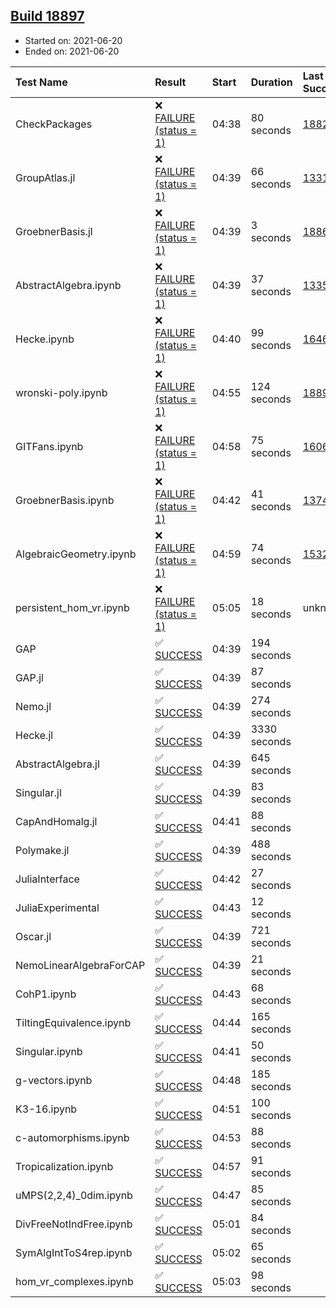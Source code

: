 ## [Build 18897](https://oscarci.mathematik.uni-kl.de/job/oscar/18897/)

* Started on: 2021-06-20
* Ended on: 2021-06-20

| Test Name    | Result | Start | Duration | Last Success | First Failure |
|:-------------|:-------|:------|:---------|:-------------|:--------------|
| CheckPackages | ❌ [FAILURE (status = 1)](https://oscarci.mathematik.uni-kl.de/job/oscar/18897/artifact/logs/build-18897/CheckPackages.log) | 04:38 | 80 seconds | [18822](https://oscarci.mathematik.uni-kl.de/job/oscar/18822/) | [18823](https://oscarci.mathematik.uni-kl.de/job/oscar/18823/) |
| GroupAtlas.jl | ❌ [FAILURE (status = 1)](https://oscarci.mathematik.uni-kl.de/job/oscar/18897/artifact/logs/build-18897/GroupAtlas.jl.log) | 04:39 | 66 seconds | [13311](https://oscarci.mathematik.uni-kl.de/job/oscar/13311/) | [13312](https://oscarci.mathematik.uni-kl.de/job/oscar/13312/) |
| GroebnerBasis.jl | ❌ [FAILURE (status = 1)](https://oscarci.mathematik.uni-kl.de/job/oscar/18897/artifact/logs/build-18897/GroebnerBasis.jl.log) | 04:39 | 3 seconds | [18864](https://oscarci.mathematik.uni-kl.de/job/oscar/18864/) | [18865](https://oscarci.mathematik.uni-kl.de/job/oscar/18865/) |
| AbstractAlgebra.ipynb | ❌ [FAILURE (status = 1)](https://oscarci.mathematik.uni-kl.de/job/oscar/18897/artifact/logs/build-18897/AbstractAlgebra.ipynb.log) | 04:39 | 37 seconds | [13355](https://oscarci.mathematik.uni-kl.de/job/oscar/13355/) | [13356](https://oscarci.mathematik.uni-kl.de/job/oscar/13356/) |
| Hecke.ipynb | ❌ [FAILURE (status = 1)](https://oscarci.mathematik.uni-kl.de/job/oscar/18897/artifact/logs/build-18897/Hecke.ipynb.log) | 04:40 | 99 seconds | [16463](https://oscarci.mathematik.uni-kl.de/job/oscar/16463/) | [16464](https://oscarci.mathematik.uni-kl.de/job/oscar/16464/) |
| wronski-poly.ipynb | ❌ [FAILURE (status = 1)](https://oscarci.mathematik.uni-kl.de/job/oscar/18897/artifact/logs/build-18897/wronski-poly.ipynb.log) | 04:55 | 124 seconds | [18896](https://oscarci.mathematik.uni-kl.de/job/oscar/18896/) | [18897](https://oscarci.mathematik.uni-kl.de/job/oscar/18897/) |
| GITFans.ipynb | ❌ [FAILURE (status = 1)](https://oscarci.mathematik.uni-kl.de/job/oscar/18897/artifact/logs/build-18897/GITFans.ipynb.log) | 04:58 | 75 seconds | [16068](https://oscarci.mathematik.uni-kl.de/job/oscar/16068/) | [16069](https://oscarci.mathematik.uni-kl.de/job/oscar/16069/) |
| GroebnerBasis.ipynb | ❌ [FAILURE (status = 1)](https://oscarci.mathematik.uni-kl.de/job/oscar/18897/artifact/logs/build-18897/GroebnerBasis.ipynb.log) | 04:42 | 41 seconds | [13748](https://oscarci.mathematik.uni-kl.de/job/oscar/13748/) | [13749](https://oscarci.mathematik.uni-kl.de/job/oscar/13749/) |
| AlgebraicGeometry.ipynb | ❌ [FAILURE (status = 1)](https://oscarci.mathematik.uni-kl.de/job/oscar/18897/artifact/logs/build-18897/AlgebraicGeometry.ipynb.log) | 04:59 | 74 seconds | [15322](https://oscarci.mathematik.uni-kl.de/job/oscar/15322/) | [15323](https://oscarci.mathematik.uni-kl.de/job/oscar/15323/) |
| persistent_hom_vr.ipynb | ❌ [FAILURE (status = 1)](https://oscarci.mathematik.uni-kl.de/job/oscar/18897/artifact/logs/build-18897/persistent_hom_vr.ipynb.log) | 05:05 | 18 seconds | unknown | unknown |
| GAP | ✅ [SUCCESS](https://oscarci.mathematik.uni-kl.de/job/oscar/18897/artifact/logs/build-18897/GAP.log) | 04:39 | 194 seconds |  |  |
| GAP.jl | ✅ [SUCCESS](https://oscarci.mathematik.uni-kl.de/job/oscar/18897/artifact/logs/build-18897/GAP.jl.log) | 04:39 | 87 seconds |  |  |
| Nemo.jl | ✅ [SUCCESS](https://oscarci.mathematik.uni-kl.de/job/oscar/18897/artifact/logs/build-18897/Nemo.jl.log) | 04:39 | 274 seconds |  |  |
| Hecke.jl | ✅ [SUCCESS](https://oscarci.mathematik.uni-kl.de/job/oscar/18897/artifact/logs/build-18897/Hecke.jl.log) | 04:39 | 3330 seconds |  |  |
| AbstractAlgebra.jl | ✅ [SUCCESS](https://oscarci.mathematik.uni-kl.de/job/oscar/18897/artifact/logs/build-18897/AbstractAlgebra.jl.log) | 04:39 | 645 seconds |  |  |
| Singular.jl | ✅ [SUCCESS](https://oscarci.mathematik.uni-kl.de/job/oscar/18897/artifact/logs/build-18897/Singular.jl.log) | 04:39 | 83 seconds |  |  |
| CapAndHomalg.jl | ✅ [SUCCESS](https://oscarci.mathematik.uni-kl.de/job/oscar/18897/artifact/logs/build-18897/CapAndHomalg.jl.log) | 04:41 | 88 seconds |  |  |
| Polymake.jl | ✅ [SUCCESS](https://oscarci.mathematik.uni-kl.de/job/oscar/18897/artifact/logs/build-18897/Polymake.jl.log) | 04:39 | 488 seconds |  |  |
| JuliaInterface | ✅ [SUCCESS](https://oscarci.mathematik.uni-kl.de/job/oscar/18897/artifact/logs/build-18897/JuliaInterface.log) | 04:42 | 27 seconds |  |  |
| JuliaExperimental | ✅ [SUCCESS](https://oscarci.mathematik.uni-kl.de/job/oscar/18897/artifact/logs/build-18897/JuliaExperimental.log) | 04:43 | 12 seconds |  |  |
| Oscar.jl | ✅ [SUCCESS](https://oscarci.mathematik.uni-kl.de/job/oscar/18897/artifact/logs/build-18897/Oscar.jl.log) | 04:39 | 721 seconds |  |  |
| NemoLinearAlgebraForCAP | ✅ [SUCCESS](https://oscarci.mathematik.uni-kl.de/job/oscar/18897/artifact/logs/build-18897/NemoLinearAlgebraForCAP.log) | 04:39 | 21 seconds |  |  |
| CohP1.ipynb | ✅ [SUCCESS](https://oscarci.mathematik.uni-kl.de/job/oscar/18897/artifact/logs/build-18897/CohP1.ipynb.log) | 04:43 | 68 seconds |  |  |
| TiltingEquivalence.ipynb | ✅ [SUCCESS](https://oscarci.mathematik.uni-kl.de/job/oscar/18897/artifact/logs/build-18897/TiltingEquivalence.ipynb.log) | 04:44 | 165 seconds |  |  |
| Singular.ipynb | ✅ [SUCCESS](https://oscarci.mathematik.uni-kl.de/job/oscar/18897/artifact/logs/build-18897/Singular.ipynb.log) | 04:41 | 50 seconds |  |  |
| g-vectors.ipynb | ✅ [SUCCESS](https://oscarci.mathematik.uni-kl.de/job/oscar/18897/artifact/logs/build-18897/g-vectors.ipynb.log) | 04:48 | 185 seconds |  |  |
| K3-16.ipynb | ✅ [SUCCESS](https://oscarci.mathematik.uni-kl.de/job/oscar/18897/artifact/logs/build-18897/K3-16.ipynb.log) | 04:51 | 100 seconds |  |  |
| c-automorphisms.ipynb | ✅ [SUCCESS](https://oscarci.mathematik.uni-kl.de/job/oscar/18897/artifact/logs/build-18897/c-automorphisms.ipynb.log) | 04:53 | 88 seconds |  |  |
| Tropicalization.ipynb | ✅ [SUCCESS](https://oscarci.mathematik.uni-kl.de/job/oscar/18897/artifact/logs/build-18897/Tropicalization.ipynb.log) | 04:57 | 91 seconds |  |  |
| uMPS(2,2,4)_0dim.ipynb | ✅ [SUCCESS](https://oscarci.mathematik.uni-kl.de/job/oscar/18897/artifact/logs/build-18897/uMPS-2-2-4-_0dim.ipynb.log) | 04:47 | 85 seconds |  |  |
| DivFreeNotIndFree.ipynb | ✅ [SUCCESS](https://oscarci.mathematik.uni-kl.de/job/oscar/18897/artifact/logs/build-18897/DivFreeNotIndFree.ipynb.log) | 05:01 | 84 seconds |  |  |
| SymAlgIntToS4rep.ipynb | ✅ [SUCCESS](https://oscarci.mathematik.uni-kl.de/job/oscar/18897/artifact/logs/build-18897/SymAlgIntToS4rep.ipynb.log) | 05:02 | 65 seconds |  |  |
| hom_vr_complexes.ipynb | ✅ [SUCCESS](https://oscarci.mathematik.uni-kl.de/job/oscar/18897/artifact/logs/build-18897/hom_vr_complexes.ipynb.log) | 05:03 | 98 seconds |  |  |
